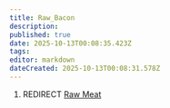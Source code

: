 ```yaml
---
title: Raw_Bacon
description: 
published: true
date: 2025-10-13T00:08:35.423Z
tags: 
editor: markdown
dateCreated: 2025-10-13T00:08:31.578Z
---
```


1.  REDIRECT [Raw Meat](Raw_Meat.md "wikilink")